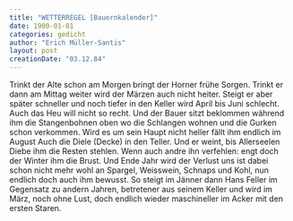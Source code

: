 ```yaml
---
title: "WETTERREGEL [Bauernkalender]"
date: 1900-01-01
categories: gedicht
author: "Erich Müller-Santis"
layout: post
creationDate: "03.12.84"
---
```

Trinkt der Alte schon am Morgen
bringt der Horner frühe Sorgen.
Trinkt er dann am Mittag weiter
wird der Märzen auch nicht heiter.
Steigt er aber später schneller
und noch tiefer in den Keller
wird April bis Juni schlecht.
Auch das Heu will nicht so recht.
Und der Bauer sitzt beklommen
während ihm die Stangenbohnen
oben wo die Schlangen wohnen
und die Gurken schon verkommen.
Wird es um sein Haupt nicht heller
fällt ihm endlich im August
Auch die Diele (Decke) in den Teller.
Und er weint, bis Allerseelen
Diebe ihm die Resten stehlen.
Wenn auch andre ihn verfehlen:
engt doch der Winter ihm die Brust.
Und Ende Jahr wird der Verlust
uns ist dabei schon nicht mehr wohl
an Spargel, Weisswein, Schnaps und Kohl,
nun endlich doch auch ihm bewusst.
So steigt im Jänner dann Hans Feller
im Gegensatz zu andern Jahren,
betretener aus seinem Keller
und wird im März, noch ohne Lust,
doch endlich wieder maschineller
im Acker mit den ersten Staren.
